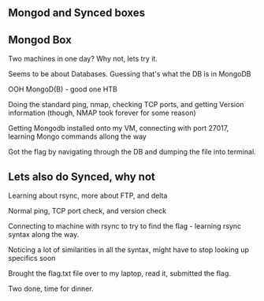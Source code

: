 ## Mongod and Synced boxes

## Mongod Box

Two machines in one day? Why not, lets try it.

Seems to be about Databases.  Guessing that's what the DB is in MongoDB

OOH MongoD(B) - good one HTB

Doing the standard ping, nmap, checking TCP ports, and getting Version information (though, NMAP took forever for some reason)

Getting Mongodb installed onto my VM, connecting with port 27017, learning Mongo commands allong the way

Got the flag by navigating through the DB and dumping the file into terminal.


## Lets also do Synced, why not

Learning about rsync, more about FTP, and delta

Normal ping, TCP port check, and version check

Connecting to machine with rsync to try to find the flag - learning rsync syntax along the way. 

Noticing a lot of similarities in all the syntax, might have to stop looking up specifics soon

Brought the flag.txt file over to my laptop, read it, submitted the flag. 

Two done, time for dinner. 
